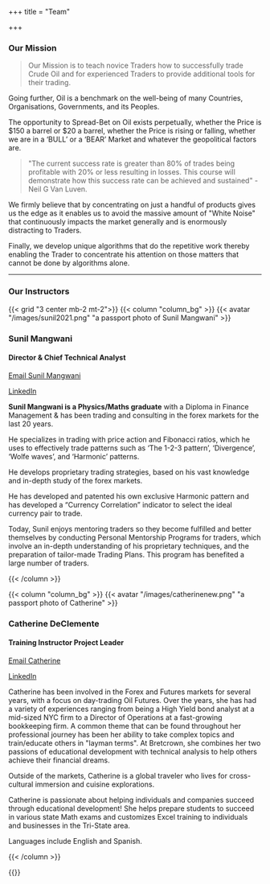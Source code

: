 +++
title = "Team"

+++
### **Our Mission**

> Our Mission is to teach novice Traders how to successfully trade Crude Oil and for experienced Traders to provide additional tools for their trading.

Going further, Oil is a benchmark on the well-being of many Countries, Organisations, Governments, and its Peoples.

The opportunity to Spread-Bet on Oil exists perpetually, whether the Price is $150 a barrel or $20 a barrel, whether the Price is rising or falling, whether we are in a ‘BULL’ or a ‘BEAR’ Market and whatever the geopolitical factors are.

> "The current success rate is greater than 80% of trades being profitable with 20% or less resulting in losses. This course will demonstrate how this success rate can be achieved and sustained" - Neil G Van Luven.

We firmly believe that by concentrating on just a handful of products gives us the edge as it enables us to avoid the massive amount of "White Noise" that continuously impacts the market generally and is enormously distracting to Traders.

Finally, we develop unique algorithms that do the repetitive work thereby enabling the Trader to concentrate his attention on those matters that cannot be done by algorithms alone.

***

### **Our Instructors**

{{< grid "3 center mb-2 mt-2">}} {{< column "column_bg" >}} {{< avatar "/images/sunil2021.png" "a passport photo of Sunil Mangwani" >}}

### **Sunil Mangwani**

#### **Director & Chief Technical Analyst**

[Email Sunil Mangwani](mailto:sunil@bretcrown.com)

[LinkedIn](https://www.linkedin.com/in/sunil-mangwani-73124613/)

**Sunil Mangwani is a Physics/Maths graduate** with a Diploma in Finance Management & has been trading and consulting in the forex markets for the last 20 years.

He specializes in trading with price action and Fibonacci ratios, which he uses to effectively trade patterns such as ‘The 1-2-3 pattern’, ‘Divergence’, ‘Wolfe waves’, and ‘Harmonic’ patterns.

He develops proprietary trading strategies, based on his vast knowledge and in-depth study of the forex markets.

He has developed and patented his own exclusive Harmonic pattern and has developed a “Currency Correlation” indicator to select the ideal currency pair to trade.

Today, Sunil enjoys mentoring traders so they become fulfilled and better themselves by conducting Personal Mentorship Programs for traders, which involve an in-depth understanding of his proprietary techniques, and the preparation of tailor-made Trading Plans. This program has benefited a large number of traders.

{{< /column >}}

{{< column "column_bg" >}} {{< avatar "/images/catherinenew.png" "a passport photo of Catherine" >}}

### **Catherine DeClemente**

#### **Training Instructor Project Leader**

[Email Catherine](mailto:catherine@bretcrown.com)

[LinkedIn](https://www.linkedin.com/in/catherinedeclemente/)

Catherine has been involved in the Forex and Futures markets for several years, with a focus on day-trading Oil Futures. Over the years, she has had a variety of experiences ranging from being a High Yield bond analyst at a mid-sized NYC firm to a Director of Operations at a fast-growing bookkeeping firm. A common theme that can be found throughout her professional journey has been her ability to take complex topics and train/educate others in "layman terms". At Bretcrown, she combines her two passions of educational development with technical analysis to help others achieve their financial dreams.

Outside of the markets, Catherine is a global traveler who lives for cross-cultural immersion and cuisine explorations.

Catherine is passionate about helping individuals and companies succeed through educational development! She helps prepare students to succeed in various state Math exams and customizes Excel training to individuals and businesses in the Tri-State area.

Languages include English and Spanish.

{{< /column >}}

{{</grid>}}
